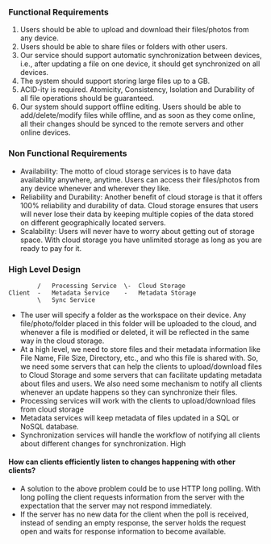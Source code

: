 ### Functional Requirements
1. Users should be able to upload and download their files/photos from any device.
2. Users should be able to share files or folders with other users.
3. Our service should support automatic synchronization between devices, i.e., after updating a file
on one device, it should get synchronized on all devices.
4. The system should support storing large files up to a GB.
5. ACID-ity is required. Atomicity, Consistency, Isolation and Durability of all file operations
should be guaranteed.
6. Our system should support offline editing. Users should be able to add/delete/modify files while
offline, and as soon as they come online, all their changes should be synced to the remote
servers and other online devices.
### Non Functional Requirements
- Availability: The motto of cloud storage services is to have data availability anywhere, anytime. Users can access their files/photos from any device whenever and wherever they like.
- Reliability and Durability: Another benefit of cloud storage is that it offers 100% reliability and durability of data. Cloud storage ensures that users will never lose their data by keeping multiple copies of the data stored on different geographically located servers.
- Scalability: Users will never have to worry about getting out of storage space. With cloud storage you have unlimited storage as long as you are ready to pay for it.
### High Level Design
```
		/	Processing Service	\-	Cloud Storage
Client	-	Metadata Service	-	Metadata Storage
		\	Sync Service
```
- The user will specify a folder as the workspace on their device. Any file/photo/folder placed in this folder will be uploaded to the cloud, and whenever a file is modified or deleted, it will be reflected in the same way in the cloud storage.
- At a high level, we need to store files and their metadata information like File Name, File Size, Directory, etc., and who this file is shared with. So, we need some servers that can help the clients to upload/download files to Cloud Storage and some servers that can facilitate updating metadata about files and users. We also need some mechanism to notify all clients whenever an update happens so they can synchronize their files.
- Processing services will work with the clients to upload/download files from cloud storage 
- Metadata services will keep metadata of files updated in a SQL or NoSQL database. 
- Synchronization services will handle the workflow of notifying all clients about different changes for synchronization. High
#### How can clients efficiently listen to changes happening with other clients?
- A solution to the above problem could be to use HTTP long polling. With long polling the client requests information from the server with the expectation that the server may not respond immediately.
- If the server has no new data for the client when the poll is received, instead of sending an empty response, the server holds the request open and waits for response information to become available.
<!--stackedit_data:
eyJoaXN0b3J5IjpbLTE1NTY4NjExMjJdfQ==
-->